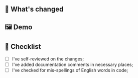## 🚧 What's changed

<!-- Please write in details about what was changed in a succinct and concise passage, and list out all dependencies that might get affected. -->

## 🖼️ Demo

<!-- Please attach screenshots and/or screen recordings if possible, visual aids will help accelerate the review process. -->

## 📝 Checklist

- [ ] I've self-reviewed on the changes;
- [ ] I've added documentation comments in necessary places;
- [ ] I've checked for mis-spellings of English words in code;
